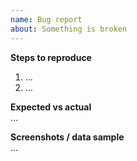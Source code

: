 ```yaml
---
name: Bug report
about: Something is broken
---
```


**Steps to reproduce**  
1. …
2. …

**Expected vs actual**  
…

**Screenshots / data sample**  
…